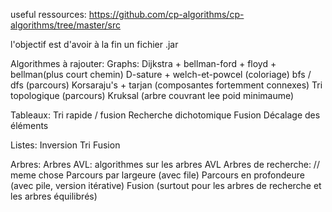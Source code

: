 useful ressources: 
  https://github.com/cp-algorithms/cp-algorithms/tree/master/src

l'objectif est d'avoir à la fin un fichier .jar

Algorithmes à rajouter: 
  Graphs:
    Dijkstra + bellman-ford + floyd + bellman(plus court chemin)
    D-sature + welch-et-powcel (coloriage)
    bfs / dfs (parcours)
    Korsaraju's + tarjan (composantes fortemment connexes)
    Tri topologique (parcours)
    Kruksal (arbre couvrant lee poid minimaume)
    
  Tableaux:
    Tri rapide / fusion
    Recherche dichotomique
    Fusion
    Décalage des éléments

  Listes: 
    Inversion 
    Tri
    Fusion

  Arbres:
    Arbres AVL: algorithmes sur les arbres AVL
    Arbres de recherche: // meme chose
    Parcours par largeure (avec file)
    Parcours en profondeure (avec pile, version itérative)
    Fusion (surtout pour les arbres de recherche et les arbres équilibrés)
    
  
